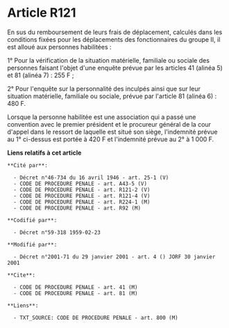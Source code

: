 # Article R121

En sus du remboursement de leurs frais de déplacement, calculés dans les conditions fixées pour les déplacements des
fonctionnaires du groupe II, il est alloué aux personnes habilitées :

1° Pour la vérification de la situation matérielle, familiale ou sociale des personnes faisant l'objet d'une enquête prévue
par les articles 41 (alinéa 5) et 81 (alinéa 7) : 255 F ;

2° Pour l'enquête sur la personnalité des inculpés ainsi que sur leur situation matérielle, familiale ou sociale, prévue par
l'article 81 (alinéa 6) : 480 F.

Lorsque la personne habilitée est une association qui a passé une convention avec le premier président et le procureur
général de la cour d'appel dans le ressort de laquelle est situé son siège, l'indemnité prévue au 1° ci-dessus est portée à
420 F et l'indemnité prévue au 2° à 1 000 F.

**Liens relatifs à cet article**

	**Cité par**:

	  - Décret n°46-734 du 16 avril 1946 - art. 25-1 (V)
	  - CODE DE PROCEDURE PENALE - art. A43-5 (V)
	  - CODE DE PROCEDURE PENALE - art. R121-2 (V)
	  - CODE DE PROCEDURE PENALE - art. R121-4 (V)
	  - CODE DE PROCEDURE PENALE - art. R224-1 (M)
	  - CODE DE PROCEDURE PENALE - art. R92 (M)

	**Codifié par**:

	  - Décret n°59-318 1959-02-23

	**Modifié par**:

	  - Décret n°2001-71 du 29 janvier 2001 - art. 4 () JORF 30 janvier 2001

	**Cite**:

	  - CODE DE PROCEDURE PENALE - art. 41 (M)
	  - CODE DE PROCEDURE PENALE - art. 81 (M)

	**Liens**:

	  - TXT_SOURCE: CODE DE PROCEDURE PENALE - art. 800 (M)
